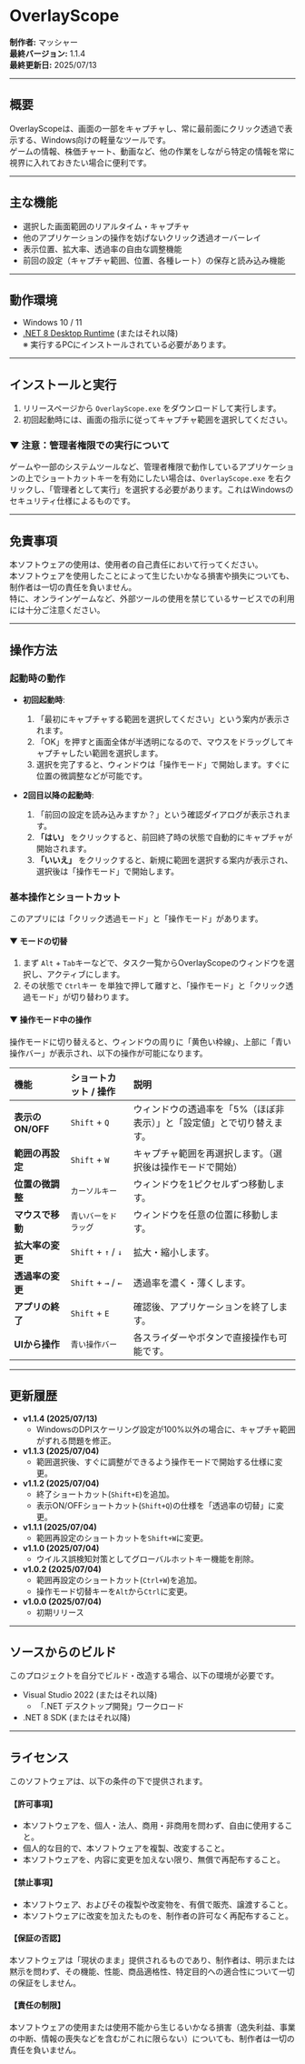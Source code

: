 ﻿# OverlayScope

**制作者:** マッシャー  
**最終バージョン:** 1.1.4  
**最終更新日:** 2025/07/13

---

## 概要

OverlayScopeは、画面の一部をキャプチャし、常に最前面にクリック透過で表示する、Windows向けの軽量なツールです。  
ゲームの情報、株価チャート、動画など、他の作業をしながら特定の情報を常に視界に入れておきたい場合に便利です。

---

## 主な機能

- 選択した画面範囲のリアルタイム・キャプチャ
- 他のアプリケーションの操作を妨げないクリック透過オーバーレイ
- 表示位置、拡大率、透過率の自由な調整機能
- 前回の設定（キャプチャ範囲、位置、各種レート）の保存と読み込み機能

---

## 動作環境

- Windows 10 / 11
- [.NET 8 Desktop Runtime](https://dotnet.microsoft.com/ja-jp/download/dotnet/8.0) (またはそれ以降)  
  ※ 実行するPCにインストールされている必要があります。

---

## インストールと実行

1.  リリースページから `OverlayScope.exe` をダウンロードして実行します。
2.  初回起動時には、画面の指示に従ってキャプチャ範囲を選択してください。

### ▼ 注意：管理者権限での実行について
ゲームや一部のシステムツールなど、管理者権限で動作しているアプリケーションの上でショートカットキーを有効にしたい場合は、`OverlayScope.exe` を右クリックし、「管理者として実行」を選択する必要があります。これはWindowsのセキュリティ仕様によるものです。

---

## 免責事項

本ソフトウェアの使用は、使用者の自己責任において行ってください。  
本ソフトウェアを使用したことによって生じたいかなる損害や損失についても、制作者は一切の責任を負いません。  
特に、オンラインゲームなど、外部ツールの使用を禁じているサービスでの利用には十分ご注意ください。

---

## 操作方法

### 起動時の動作

- **初回起動時**:
  1.  「最初にキャプチャする範囲を選択してください」という案内が表示されます。
  2.  「OK」を押すと画面全体が半透明になるので、マウスをドラッグしてキャプチャしたい範囲を選択します。
  3.  選択を完了すると、ウィンドウは「操作モード」で開始します。すぐに位置の微調整などが可能です。

- **2回目以降の起動時**:
  1.  「前回の設定を読み込みますか？」という確認ダイアログが表示されます。
  2.  **「はい」** をクリックすると、前回終了時の状態で自動的にキャプチャが開始されます。
  3.  **「いいえ」** をクリックすると、新規に範囲を選択する案内が表示され、選択後は「操作モード」で開始します。

### 基本操作とショートカット

このアプリには「クリック透過モード」と「操作モード」があります。

#### ▼ モードの切替
1.  まず `Alt` + `Tab`キーなどで、タスク一覧からOverlayScopeのウィンドウを選択し、アクティブにします。
2.  その状態で `Ctrl`キー を単独で押して離すと、「操作モード」と「クリック透過モード」が切り替わります。

#### ▼ 操作モード中の操作
操作モードに切り替えると、ウィンドウの周りに「黄色い枠線」、上部に「青い操作バー」が表示され、以下の操作が可能になります。

| 機能 | ショートカット / 操作 | 説明 |
| :--- | :--- | :--- |
| **表示のON/OFF** | `Shift` + `Q` | ウィンドウの透過率を「5%（ほぼ非表示）」と「設定値」とで切り替えます。 |
| **範囲の再設定** | `Shift` + `W` | キャプチャ範囲を再選択します。（選択後は操作モードで開始） |
| **位置の微調整** | `カーソルキー` | ウィンドウを1ピクセルずつ移動します。 |
| **マウスで移動** | `青いバーをドラッグ` | ウィンドウを任意の位置に移動します。 |
| **拡大率の変更** | `Shift` + `↑` / `↓` | 拡大・縮小します。 |
| **透過率の変更** | `Shift` + `→` / `←` | 透過率を濃く・薄くします。 |
| **アプリの終了** | `Shift` + `E` | 確認後、アプリケーションを終了します。 |
| **UIから操作** | `青い操作バー` | 各スライダーやボタンで直接操作も可能です。 |


---

## 更新履歴

- **v1.1.4 (2025/07/13)**
  - WindowsのDPIスケーリング設定が100%以外の場合に、キャプチャ範囲がずれる問題を修正。
- **v1.1.3 (2025/07/04)**
  - 範囲選択後、すぐに調整ができるよう操作モードで開始する仕様に変更。
- **v1.1.2 (2025/07/04)**
  - 終了ショートカット(`Shift+E`)を追加。
  - 表示ON/OFFショートカット(`Shift+Q`)の仕様を「透過率の切替」に変更。
- **v1.1.1 (2025/07/04)**
  - 範囲再設定のショートカットを`Shift+W`に変更。
- **v1.1.0 (2025/07/04)**
  - ウイルス誤検知対策としてグローバルホットキー機能を削除。
- **v1.0.2 (2025/07/04)**
  - 範囲再設定のショートカット(`Ctrl+W`)を追加。
  - 操作モード切替キーを`Alt`から`Ctrl`に変更。
- **v1.0.0 (2025/07/04)**
  - 初期リリース

---

## ソースからのビルド

このプロジェクトを自分でビルド・改造する場合、以下の環境が必要です。

- Visual Studio 2022 (またはそれ以降)
  - 「.NET デスクトップ開発」ワークロード
- .NET 8 SDK (またはそれ以降)

---

## ライセンス

このソフトウェアは、以下の条件の下で提供されます。

#### 【許可事項】
- 本ソフトウェアを、個人・法人、商用・非商用を問わず、自由に使用すること。
- 個人的な目的で、本ソフトウェアを複製、改変すること。
- 本ソフトウェアを、内容に変更を加えない限り、無償で再配布すること。

#### 【禁止事項】
- 本ソフトウェア、およびその複製や改変物を、有償で販売、譲渡すること。
- 本ソフトウェアに改変を加えたものを、制作者の許可なく再配布すること。

#### 【保証の否認】
本ソフトウェアは「現状のまま」提供されるものであり、制作者は、明示または黙示を問わず、その機能、性能、商品適格性、特定目的への適合性について一切の保証をしません。

#### 【責任の制限】
本ソフトウェアの使用または使用不能から生じるいかなる損害（逸失利益、事業の中断、情報の喪失などを含むがこれに限らない）についても、制作者は一切の責任を負いません。